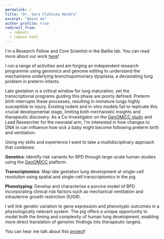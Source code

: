 ```yaml
---
permalink: /
title: "Dr. Sara Clohisey Hendry"
excerpt: "About me"
author_profile: true
redirect_from: 
  - /about/
  - /about.html
---
```

I'm a Research Fellow and Core Scientist in the Baillie lab. You can read more about our work [here](https://baillielab.net/)!  

I run a range of activities and am forging an independent research programme using genomics and genome editing to understand the mechanisms underlying bronchopulmonary dysplasia, a devastating lung problem in preterm infants.

Late gestation is a critical window for lung maturation, yet the transcriptional programs guiding this phase are poorly defined. Preterm birth interrupts these processes, resulting in immature lungs highly susceptible to injury. Existing rodent and in vitro models fail to replicate this crucial developmental stage, limiting both mechanistic insights and therapeutic discovery. As a Co-Investigator on the [GenOMICC study](https://www.genomicc.org) and Lead Researcher for the neonatal arm, I'm interested in how changes to DNA in can influence how sick a baby might become following preterm birth and ventilation. 

Using my skills and experience I want to take a multidisciplinary approach that combines:

**Genetics**: Identify risk variants for BPD through large-scale human studies using the [GenOMICC](https://www.genomicc.org) platform.

**Transcriptomics**: Map late gestation lung development at single-cell resolution using spatial and single-cell transcriptomics in the pig.

**Phenotyping**: Develop and characterise a porcine model of BPD incorporating clinical risk factors such as mechanical ventilation and intrauterine growth restriction (IUGR).

I will link genetic variation to gene expression and phenotypic outcomes in a physiologically relevant system. The pig offers a unique opportunity to model both the timing and complexity of human lung development, enabling more direct translation of genomic findings into therapeutic targets.

You can hear me talk about this [project](https://media.ed.ac.uk/media/t/1_962wagnh)! 
















